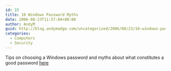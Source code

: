 ```yaml
---
id: 15
title: 10 Windows Password Myths
date: 2006-08-23T11:57:04+00:00
author: AndyM
guid: http://blog.andymadge.com/uncategorized/2006/08/23/10-windows-password-myths/
categories:
  - Computers
  - Security
---
```

Tips on choosing a Windows password and myths about what constitutes a good password [here](http://www.securityfocus.com/infocus/1554)